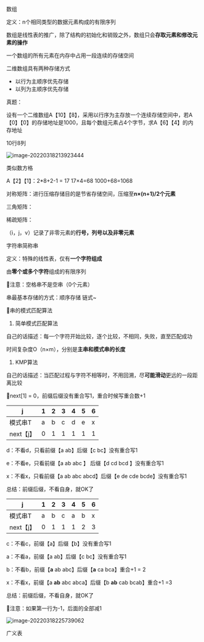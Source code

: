  数组

定义：n个相同类型的数据元素构成的有限序列

数组是线性表的推广，除了结构的初始化和销毁之外，数组只会**存取元素和修改元素的操作**

一个数组的所有元素在内存中占用一段连续的存储空间

二维数组具有两种存储方式

- 以行为主顺序优先存储
- 以列为主顺序优先存储

真题：

设有一个二维数组A【10】【8】，采用以行序为主存放一个连续存储空间中，若A【0】【0】的存储地址是1000，且每个数组元素占4个字节，求A【6】【4】的内存地址

10行8列

![image-20220318213923444](C:\Users\梁發粲\AppData\Roaming\Typora\typora-user-images\image-20220318213923444.png)               

类似数方格

A【2】【1】：2*8+2-1 = 17     17×4=68     1000+68=1068



对称矩阵：进行压缩存储目的是节省存储空间，压缩至**n×(n+1)/2个元素**

三角矩阵：

稀疏矩阵：

​	（i，j，v）记录了非零元素的**行号，列号以及非零元素**







字符串简称串

定义：特殊的线性表，仅有**一个字符组成**

由**零个或多个字符**组成的有限序列

🌂注意：空格串不是空串（0个元素）

串最基本存储的方式：顺序存储   链式~



🌂串的模式匹配算法

1. 简单模式匹配算法

自己的话描述：每一个字符开始比较，逐个比较，不相同，失败，直至匹配成功

时间复杂度O（n×m），分别是**主串和模式串的长度**

1. KMP算法

自己的话描述：当匹配过程与字符不相等时，不用回溯，尽**可能滑动**更远的一段距离比较



🌂next[1] = 0，前缀后缀没有重合写1，重合时候写重合数+1

| j         | 1    | 2    | 3    | 4    | 5    | 6    |
| --------- | ---- | ---- | ---- | ---- | ---- | ---- |
| 模式串T   | a    | b    | c    | d    | e    | x    |
| next【j】 | 0    | 1    | 1    | 1    | 1    | 1    |

d：不看d，只看前缀【a  ab】后缀【c   bc】没有重合写1  

e：不看e，只看前缀【a  ab  abc  】 后缀【d  cd   bcd 】没有重合写1   

x：不看x，只看前缀【a   ab   abc   abcd】后缀【e  de  cde   bcde】没有重合写1   



总结：前缀后缀，不看自身，就OK了

| j         | 1    | 2    | 3    | 4    | 5    | 6    |
| --------- | ---- | ---- | ---- | ---- | ---- | ---- |
| 模式串T   | a    | b    | c    | a    | b    | x    |
| next【j】 | 0    | 1    | 1    | 1    | 2    | 3    |

c：不看c，前缀【a】后缀【b】没有重合写1

a：不看a，前缀【a  ab】后缀【c   bc】没有重合写1

b：不看b，前缀【**a**   ab   abc】后缀【**a**  ca    bca】重合+1   = 2

x：不看x，前缀【a   **ab**   abc   abca】后缀【b  **ab**   cab   bcab】重合+1   =3

总结：前缀后缀，不看自身，就OK了

🌂注意：如果第一行为-1，后面的全部减1



![image-20220318225739062](C:\Users\梁發粲\AppData\Roaming\Typora\typora-user-images\image-20220318225739062.png)



广义表